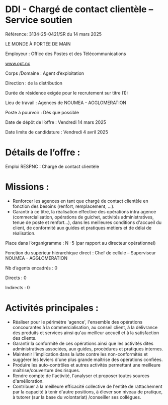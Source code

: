 # DDI - Chargé de contact clientèle – Service soutien

Référence: 3134-25-0421/SR du 14 mars 2025

LE MONDE À PORTÉE DE MAIN

Employeur : Office des Postes et des Télécommunications

www.opt.nc

Corps /Domaine : Agent d’exploitation

Direction : de la distribution

Durée de résidence exigée pour le recrutement sur titre (1):

Lieu de travail : Agences de NOUMEA - AGGLOMERATION

Poste à pourvoir : Dès que possible

Date de dépôt de l’offre : Vendredi 14 mars 2025

Date limite de candidature : Vendredi 4 avril 2025

# Détails de l’offre :

Emploi RESPNC : Chargé de contact clientèle

# Missions :

- Renforcer les agences en tant que chargé de contact clientèle en fonction des besoins (renfort, remplacement, ...).
- Garantir à ce titre, la réalisation effective des opérations intra agence (commercialisation, opérations de guichet, activités administratives, tenue de poste et renfort…), dans les meilleures conditions d'accueil du client, de conformité aux guides et pratiques métiers et de délai de réalisation.

Place dans l’organigramme : N -5 (par rapport au directeur opérationnel)

Fonction du supérieur hiérarchique direct : Chef de cellule – Superviseur NOUMEA - AGGLOMERATION

Nb d’agents encadrés : 0

Directs : 0

Indirects : 0

# Activités principales :

- Réaliser pour le périmètre 'agence', l'ensemble des opérations concourantes à la commercialisation, au conseil client, à la délivrance des produits et services ainsi qu'au meilleur accueil et à la satisfaction des clients.
- Garantir la conformité de ces opérations ainsi que les activités dites administratives associées, aux guides, procédures et pratiques internes.
- Maintenir l'implication dans la lutte contre les non-conformités et suggérer les leviers d'une plus grande maîtrise des opérations confiées.
- Produire les auto-contrôles et autres activités permettant une meilleure maîtrise/couverture des risques.
- Rendre compte de l'activité, l'analyser et proposer toutes sources d'amélioration.
- Contribuer à la meilleure efficacité collective de l'entité de rattachement par la capacité à tenir d'autre positions, à élever son niveau de pratique, à tutorer (sur la base du volontariat) /conseiller ses collègues.
